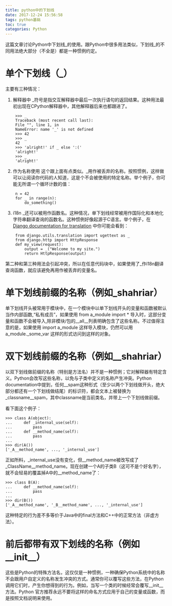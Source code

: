 ```yaml
---
title: python中的下划线
date: 2017-12-24 15:56:58
tags: python基础
toc: true
categories: Python
---
```

这篇文章讨论Python中下划线_的使用。跟Python中很多用法类似，下划线_的不同用法绝大部分（不全是）都是一种惯例约定。
<!--more-->

# 单个下划线（_）
主要有三种情况：

1. 解释器中
_符号是指交互解释器中最后一次执行语句的返回结果。这种用法最初出现在CPython解释器中，其他解释器后来也都跟进了。

		>>> _
		Traceback (most recent call last):
		File "", line 1, in 
		NameError: name '_' is not defined
		>>> 42
		>>> _
		42
		>>> 'alright!' if _ else ':('
		'alright!'
		>>> _
		'alright!'

2. 作为名称使用
这个跟上面有点类似。_用作被丢弃的名称。按照惯例，这样做可以让阅读你代码的人知道，这是个不会被使用的特定名称。举个例子，你可能无所谓一个循环计数的值：

		n = 42
		for _ in range(n):
			do_something()

3. i18n
_还可以被用作函数名。这种情况，单下划线经常被用作国际化和本地化字符串翻译查询的函数名。这种惯例好像起源于C语言。举个例子，在 [Django documentation for translation](https://docs.djangoproject.com/en/dev/topics/i18n/translation/) 中你可能会看到：

		from django.utils.translation import ugettext as _
		from django.http import HttpResponse
		def my_view(request):
    		output = _("Welcome to my site.")
    		return HttpResponse(output)

第二种和第三种用法会引起冲突，所以在任意代码块中，如果使用了_作i18n翻译查询函数，就应该避免再用作被丢弃的变量名。

# 单下划线前缀的名称（例如_shahriar）

单下划线开头被常用于模块中，在一个模块中以单下划线开头的变量和函数被默认当作内部函数,“私有成员”，如果使用 from a_module import * 导入时，这部分变量和函数不会被导入,除非模块/包的\_\_all\_\_列表明确包含了这些名称。不过值得注意的是，如果使用 import a_module 这样导入模块，仍然可以用 a\_module.\_some_var 这样的形式访问到这样的对象。


# 双下划线前缀的名称（例如__shahriar）

以双下划线做前缀的名称（特别是方法名）并不是一种惯例；它对解释器有特定含义。Python会改写这些名称，以免与子类中定义的名称产生冲突。Python documentation中提到，任何\_\_spam这种形式（至少以两个下划线做开头，绝大部分都还有一个下划线做结尾）的标识符，都会文本上被替换为\_classname\_\_spam，其中classname是当前类名，并带上一个下划线做前缀。

看下面这个例子：

	>>> class A(object):
	...     def _internal_use(self):
	...         pass
	...     def __method_name(self):
	...         pass
	... 
	>>> dir(A())
	['_A__method_name', ..., '_internal_use']

正如所料，_internal_use没有变化，但\_\_method\_name被改写成了\_ClassName\_\_method\_name。现在创建一个A的子类B（这可不是个好名字），就不会轻易的覆盖掉A中的\_\_method\_name了：

	>>> class B(A):
	...     def __method_name(self):
	...         pass
	... 
	>>> dir(B())
	['_A__method_name', '_B__method_name', ..., '_internal_use']

这种特定的行为差不多等价于Java中的final方法和C++中的正常方法（非虚方法）。

# 前后都带有双下划线的名称（例如 \_\_init\_\_）

这些是Python的特殊方法名，这仅仅是一种惯例，一种确保Python系统中的名称不会跟用户自定义的名称发生冲突的方式。通常你可以覆写这些方法，在Python调用它们时，产生你想得到的行为。例如，当写一个类的时候经常会覆写\_\_init\_\_方法。Python 官方推荐永远不要将这样的命名方式应用于自己的变量或函数，而是按照文档说明来使用。
